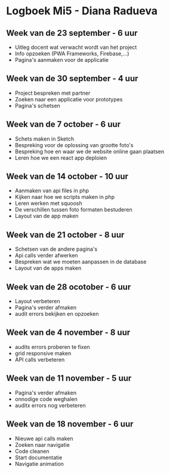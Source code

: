 # Logboek Mi5 - Diana Radueva

## Week van de 23 september - 6 uur
* Uitleg docent wat verwacht wordt van het project
* Info opzoeken (PWA Frameworks, Firebase,...)
* Pagina's aanmaken voor de applicatie

## Week van de 30 september - 4 uur
* Project bespreken met partner
* Zoeken naar een applicatie voor prototypes
* Pagina's schetsen

## Week van de 7 october - 6 uur
* Schets maken in Sketch
* Bespreking voor de oplossing van grootte foto's
* Bespreking hoe en waar we de website online gaan plaatsen
* Leren hoe we een react app deploien

## Week van de 14 october - 10 uur
* Aanmaken van api files in php
* Kijken naar hoe we scripts maken in php
* Leren werken met squoosh 
* De verschillen tussen foto formaten bestuderen
* Layout van de app maken

## Week van de 21 october - 8 uur
* Schetsen van de andere pagina's
* Api calls verder afwerken
* Bespreken wat we moeten aanpassen in de database
* Layout van de apps maken

## Week van de 28 ocotober - 6 uur
* Layout verbeteren
* Pagina's verder afmaken
* audit errors bekijken en opzoeken 

## Week van de 4 november - 8 uur
* audits errors proberen te fixen
* grid responsive maken
* API calls verbeteren

## Week van de 11 november - 5 uur
* Pagina's verder afmaken
* onnodige code weghalen
* auditx errors nog verbeteren

## Week van de 18 november - 6 uur
* Nieuwe api calls maken
* Zoeken naar navigatie
* Code cleanen
* Start documentatie
* Navigatie animation
